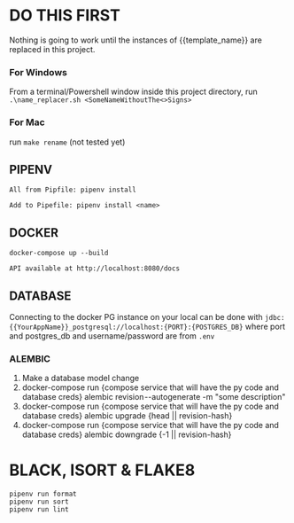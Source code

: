 # DO THIS FIRST
Nothing is going to work until the instances of {{template_name}} are replaced in this project.
### For Windows
From a terminal/Powershell window inside this project directory, run `.\name_replacer.sh <SomeNameWithoutThe<>Signs>`
### For Mac
run `make rename` (not tested yet)

## PIPENV
``All from Pipfile: pipenv install``

``Add to Pipefile: pipenv install <name>``

## DOCKER
``docker-compose up --build``

``API available at http://localhost:8080/docs``

## DATABASE

Connecting to the docker PG instance on your local can be done with 
`jdbc:{{YourAppName}}_postgresql://localhost:{PORT}:{POSTGRES_DB}` where port and postgres_db and username/password are from `.env`

### ALEMBIC

1. Make a database model change
2. docker-compose run {compose service that will have the py code and database creds} alembic revision --autogenerate -m "some description"
3. docker-compose run {compose service that will have the py code and database creds} alembic upgrade {head || revision-hash}
4. docker-compose run {compose service that will have the py code and database creds} alembic downgrade {-1 || revision-hash}


# BLACK, ISORT & FLAKE8
```
pipenv run format
pipenv run sort
pipenv run lint
```

